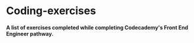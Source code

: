 # Coding-exercises

#### A list of exercises completed while completing Codecademy's Front End Engineer pathway.
